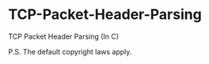 # TCP-Packet-Header-Parsing
TCP Packet Header Parsing (In C)

P.S. The default copyright laws apply.
